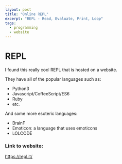 ```yaml
---
layout: post
title: "Online REPL"
excerpt: "REPL - Read, Evaluate, Print, Loop"
tags:
  - programming
  - website
---
```


# REPL

I found this really cool REPL that is hosted on a website.

They have all of the popular languages such as:

  * Python3
  * Javascript/CoffeeScript/ES6
  * Ruby
  * etc.

And some more esoteric languages:

  * BrainF
  * Emoticon: a language that uses emoticons
  * LOLCODE

### Link to website:
https://repl.it/
